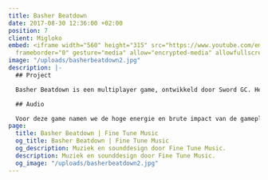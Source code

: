 ```yaml
---
title: Basher Beatdown
date: 2017-08-30 12:36:00 +02:00
position: 7
client: Migloko
embed: <iframe width="560" height="315" src="https://www.youtube.com/embed/W_mZdIBP8Lg?rel=0&amp;showinfo=0"
  frameborder="0" gesture="media" allow="encrypted-media" allowfullscreen></iframe>
image: "/uploads/basherbeatdown2.jpg"
description: |-
  ## Project

  Basher Beatdown is een multiplayer game, ontwikkeld door Sword GC. Het spel is beschikbaar op Air Console, en verschijnt binnenkort op Steam.

  ## Audio

  Voor deze game namen we de hoge energie en brute impact van de gameplay als inspiratie voor de vijf electronische muziektracks die we produceerden voor het menu en de verschillende levels. We creëerden meer dan 130 geluidseffecten, en namen een stemacteur op om de karakters een eigen persoonlijkheid te geven.
page:
  title: Basher Beatdown | Fine Tune Music
  og_title: Basher Beatdown | Fine Tune Music
  og_description: Muziek en sounddesign door Fine Tune Music.
  description: Muziek en sounddesign door Fine Tune Music.
  og_image: "/uploads/basherbeatdown2.jpg"
---
```


